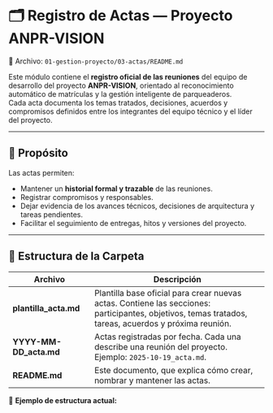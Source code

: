 # 🗂 Registro de Actas — Proyecto ANPR-VISION
📘 Archivo: `01-gestion-proyecto/03-actas/README.md`

Este módulo contiene el **registro oficial de las reuniones** del equipo de desarrollo del proyecto **ANPR-VISION**, orientado al reconocimiento automático de matrículas y la gestión inteligente de parqueaderos.  
Cada acta documenta los temas tratados, decisiones, acuerdos y compromisos definidos entre los integrantes del equipo técnico y el líder del proyecto.

---

## 🧩 Propósito

Las actas permiten:
- Mantener un **historial formal y trazable** de las reuniones.  
- Registrar compromisos y responsables.  
- Dejar evidencia de los avances técnicos, decisiones de arquitectura y tareas pendientes.  
- Facilitar el seguimiento de entregas, hitos y versiones del proyecto.

---

## 🧱 Estructura de la Carpeta

| Archivo | Descripción |
|----------|-------------|
| **plantilla_acta.md** | Plantilla base oficial para crear nuevas actas. Contiene las secciones: participantes, objetivos, temas tratados, tareas, acuerdos y próxima reunión. |
| **YYYY-MM-DD_acta.md** | Actas registradas por fecha. Cada una describe una reunión del proyecto. Ejemplo: `2025-10-19_acta.md`. |
| **README.md** | Este documento, que explica cómo crear, nombrar y mantener las actas. |

📁 **Ejemplo de estructura actual:**
